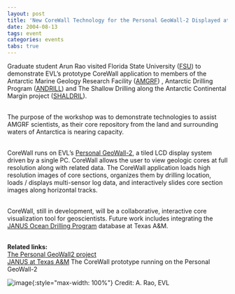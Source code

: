 ```yaml
---
layout: post
title: 'New CoreWall Technology for the Personal GeoWall-2 Displayed at Florida State University'
date: 2004-08-13
tags: event
categories: events
tabs: true
---
```


Graduate student Arun Rao visited Florida State University (<a href="http://www.fsu.edu">FSU</a>) to demonstrate EVL&rsquo;s prototype CoreWall application to members of the Antarctic Marine Geology Research Facility (<a href="http://www.arf.fsu.edu/">AMGRF</a>) , Antarctic Drilling Program (<a href="http://andrill-server.unl.edu/">ANDRILL</a>) and The Shallow Drilling along the Antarctic Continental Margin project (<a href="http://www.arf.fsu.edu/shaldril.cfm">SHALDRIL</a>).<br><br>

The purpose of the workshop was to demonstrate technologies to assist AMGRF scientists, as their core repository from the land and surrounding waters of Antarctica is nearing capacity.<br><br>

CoreWall runs on EVL&rsquo;s <a href="http://www.evl.uic.edu/research/res_project.php3?indi=267">Personal GeoWall-2</a>, a tiled LCD display system driven by a single PC. CoreWall allows the user to view geologic cores at full resolution along with related data. The CoreWall application loads high resolution images of core sections, organizes them by drilling location, loads / displays multi-sensor log data, and interactively slides core section images along horizontal tracks.<br><br>

CoreWall, still in development, will be a collaborative, interactive core visualization tool for geoscientists. Future work includes integrating the <a href="http://www-odp.tamu.edu/database/">JANUS Ocean Drilling Program</a> database at Texas A&amp;M.<br><br>

<strong>Related links:</strong><br>
<a href="http://www.evl.uic.edu/cavern/pg2/">The Personal GeoWall2 project</a><br>
<a href="http://www-odp.tamu.edu/database/">JANUS at Texas A&amp;M</a>
The CoreWall prototype running on the Personal GeoWall-2

![image](https://www.evl.uic.edu/output/originals/corewallclose.jpg-srcw.jpg){:style="max-width: 100%"}
Credit: A. Rao, EVL


